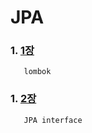 # JPA

### 1. [1장](https://github.com/kps990515/Spring/tree/main/lombok)
       lombok

### 1. [2장](https://github.com/kps990515/Spring/tree/main/jpainterface)
       JPA interface